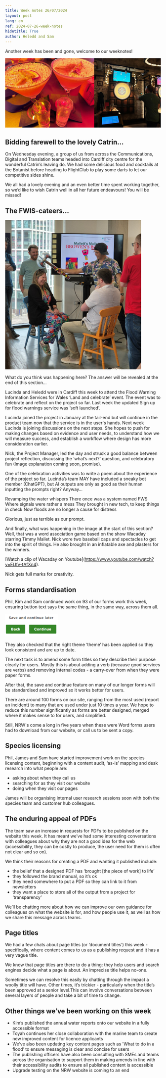 ```yaml
---
title: Week notes 26/07/2024
layout: post
lang: en
ref: 2024-07-26-week-notes
hidetitle: True
author: Heledd and Sam
---
```


Another week has been and gone, welcome to our weeknotes!

![drinks and darts](https://github.com/nrw-digital/week-notes/blob/bd3171eec3dd635050da7ef11466306b41ec6dda/images/drinks%20and%20darts.PNG?raw=true)

## Bidding farewell to the lovely Catrin…

On Wednesday evening, a group of us from across the Communications, Digital and Translation teams headed into Cardiff city centre for the wonderful Catrin’s leaving do. We had some delicious food and cocktails at the Botanist before heading to FlightClub to play some darts to let our competitive sides shine.

We all had a lovely evening and an even better time spent working together, so we’d like to wish Catrin well in all her future endeavours! You will be missed! 

## The FWIS-cateers…

![the flood team having fun](https://github.com/nrw-digital/week-notes/blob/bd3171eec3dd635050da7ef11466306b41ec6dda/images/Capturepeople%20having%20fun%20in%20the%20flood%20day.PNG?raw=true)

What do you think was happening here? The answer will be revealed at the end of this section…

Lucinda and Heledd were in Cardiff this week to attend the Flood Warning Information Services for Wales ‘Land and celebrate’ event. The event was to celebrate and reflect on the project so far. Last week the updated Sign up for flood warnings service was ‘soft launched’. 

Lucinda joined the project in January at the tail-end but will continue in the product team now that the service is in the user's hands. Next week Lucinda is joining discussions on the next steps. She hopes to push for making changes based on evidence and user needs, to understand how we will measure success, and establish a workflow where design has more consideration earlier.

Nick, the Project Manager, led the day and struck a good balance between project reflection, discussing the ‘what’s next?’ question, and celebratory fun (Image explanation coming soon, promise).

One of the celebration activities was to write a poem about the experience of the project so far. Lucinda’s team MAY have included a sneaky bot member (ChatGPT), but AI outputs are only as good as their human inputting the prompts right? Anyway…

  Revamping the water whispers
  There once was a system named FWS
  Where signals were rather a mess
  They brought in new tech, to keep things in check
  Now floods are no longer a cause for distress

Glorious, just as terrible as our prompt.

And finally, what was happening in the image at the start of this section? Well, that was a word association game based on the show Wacaday starring Timmy Mallet. Nick wore two baseball caps and spectacles to get into the spirit of things. He also brought in an inflatable axe and plasters for the winners.

[Watch a clip of Wacaday on Youtube[(https://www.youtube.com/watch?v=EUfv-tAfXn4).

Nick gets full marks for creativity.

## Forms standardisation

Phil, Kim and Sam continued work on 93 of our forms work this week, ensuring button text says the same thing, in the same way, across them all.

![our form buttons]( https://github.com/nrw-digital/week-notes/blob/238b1d2b06b98ec114c89f10db55b1f0351ceb80/images/buttons.PNG?raw=true)

They also checked that the right theme ‘theme’ has been applied so they look consistent and are up to date.

The next task is to amend some form titles so they describe their purpose clearly for users. Mostly this is about adding a verb (because good services are verbs) and removing internal codes - a carry-over from when they were paper forms. 

After that, the save and continue feature on many of our longer forms will be standardised and improved so it works better for users.

There are around 100 forms on our site, ranging from the most used (report an incident) to many that are used under just 10 times a year. We hope to reduce this number significantly as forms are better designed, merged where it makes sense to for users, and simplified. 

Still, NRW's come a long in five years when these were Word forms users had to download from our website, or call us to be sent a copy. 

## Species licensing

Phil, James and Sam have started improvement work on the species licensing content, beginning with a content audit, ‘as-is’ mapping and desk research into what people are:
* asking about when they call us
* searching for as they visit our website
* doing when they visit our pages

James will be organising internal user research sessions soon with both the species team and customer hub colleagues.

## The enduring appeal of PDFs

The team saw an increase in requests for PDFs to be published on the website this week. It has meant we’ve had some interesting conversations with colleagues about why they are not a good idea for the web (accessibility, they can be costly to produce, the user need for them is often not clear and so on). 

We think their reasons for creating a PDF and wanting it published include:
* the belief that a designed PDF has ‘brought [the piece of work] to life’
* they followed the brand manual, so it’s ok
* they need somewhere to put a PDF so they can link to it from newsletters
* they want a place to store all of the output from a project for ‘transparency’

We’ll be chatting more about how we can improve our own guidance for colleagues on what the website is for, and how people use it, as well as how we share this message across teams.

## Page titles

We had a few chats about page titles (or ‘document titles’) this week - specifically, where content comes to us as a publishing request and it has a very vague title.   

We know that page titles are there to do a thing: they help users and search engines decide what a page is about. An imprecise title helps no-one.

Sometimes we can resolve this easily by chatting through the impact a woolly title will have. Other times, it’s trickier - particularly when the title’s been approved at a senior level.This can involve conversations between several layers of people and take a bit of time to change. 

## Other things we’ve been working on this week

* Kim’s published the annual water reports onto our website in a fully accessible format
* Toyah continues her close collaboration with the marine team to create new improved content for licence applicants
* We’ve also been updating key content pages such as 'What to do in a flood’ to ensure messaging is clear and concise for users
* The publishing officers have also been consulting with SMEs and teams across the organisation to support them in making amends in line with their accessibility audits to ensure all published content is accessible
* Upgrade testing on the NRW website is coming to an end
